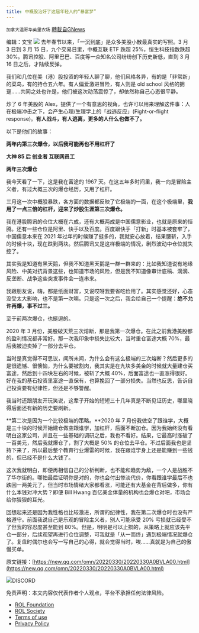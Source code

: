 ```yaml
---
title: 中概股治好了这届年轻人的“暴富梦”
---
```

`加拿大温哥华英里农场` [轉載自GNews](https://gnews.org/zh-hans/2262162/)

编辑：文宝
![](https://inews.gtimg.com/newsapp_bt/0/14686607071/1000)
去年春节以来，「一沉到底」是众多美股小散最真实的写照。3 月 3 日到 3 月 15 日，九个交易日里，中概互联 ETF 跌超 25%，恒生科技指数跌超 30%。腾讯控股、阿里巴巴、百度等一众知名公司纷纷创下历史新低，直到 3 月 16 日之后，才陆续反弹。

我们和几位在美（港）股投资的年轻人聊了聊，他们风格各异，有的是「非常新」的菜鸟，有的持仓五六年。有人偏爱激进冒险，有人则是 old school 风格的拥趸……共同之处也许是，他们被这次动荡震惊了，却依然称自己心态很平静。

炒了 6 年美股的 Alex，提供了一个有意思的视角，也许可以用来理解这件事：人在极端冲击之下，会产生心理/生理学上的「战逃反应」(Fight-or-flight response)。**有人战斗，有人逃离，更多的人什么也做不了。**

以下是他们的故事：

**两年内第三次爆仓，以后我可能再也不用杠杆了**

**大神 85 后 创业者 互联网员工**

**两年三次爆仓**

我今天看了一下，这是我在富途的 1967 天。在这五年多时间里，我一向是冒险主义者，有过大概三次的爆仓经历，又用了杠杆。

三月这一次中概股暴跌，各方面的数据都反映了它极端的一面，在这个极端里，**我用了一点三倍的杠杆，迎来了炒股生涯第三次爆仓。**

我在港股腾讯的仓位大概在六成，还有大概两成是中国儒意影业，也就是原来的恒腾。还有一些仓位是阿里、快手以及百度。百度跟快手「打新」时基本被套牢了，中国儒意本来在 2021 年过年的时候赚了挺多的，我就安心放着，结果腰斩，入手的时候十块，现在跌到两块。然后腾讯又是这样极端的情况，剧烈波动中仓位就失控了。

其实我是知道有黑天鹅，但我不知道黑天鹅是一群一群来的：比如我知道说有地缘风险、中美对抗背景这些，也知道市场的风险，但是我不知道像审计底稿、滴滴、反垄断、战争这些突发事件会一连串来。

我跟朋友说，嗨，都是纸面财富，又说哎呀我要省吃俭用了。其实感觉还好，心态没受太大影响，也不是第一次嘛。只是这一次之后，我会给自己一个提醒：**绝不允许再爆，事不过三。**

至于前两次爆仓，也挺逗的。

2020 年 3 月份，美股破天荒三次熔断，那是我第一次爆仓。在此之前我港美股都的盈利情况都非常好。那一次我印象中损失比较大，当时重仓富途大概 70%，最后我被迫卖掉了一部分去平仓。

当时是真觉得不可思议，闻所未闻，为什么会有这么极端的三次熔断？然后更多的是很遗憾、很懊恼，为什么要被割肉，我其实是在九块多美金的时候就大量建仓买富途，然后到十四块左右的时候，被斩了大概 40%，后面富途也一直涨得很好。好在我的基石投资里富途一直保有，也算挽回了一部分损失。当然也反思，告诉自己投资要有纪律性，但还是不够警醒。

我当时还跟朋友开玩笑说，这辈子开始的短短三十几年真是不断见证历史，哪里晓得后面还有新的历史要刷新。

**第二次是因为一个比较极端的策略。**2020 年 7 月份我做空了跟谁学，大概是三十块的时候开始建仓做空跟谁学，加杠杆，后面不断加仓。因为我始终没有看明白这家公司，并且在一些基础的调研之后，我也不看好。结果，它最高时涨破了一百美元，然后我就爆仓了，割了大概是 50% 的仓位去平仓。不过后面我也是坚持下来了，所以最后整个教育行业爆雷的时候，我在跟谁学身上还是能赚到一些钱的，但已经不是什么大钱了。

这次我就明白，即便再相信自己的分析判断，也不能和趋势为敌，一个人是战胜不了华尔街的。哪怕最后证明你是对的，你也会付出惨淡代价，你看跟谁学最后不也跌回一两美元了，但当时市场情绪大家都看涨，可能还有大基金在背后做多，你有什么本钱对冲大势？即便 Bill Hwang 百亿美金体量的机构也会爆仓对吧，市场会给你狠狠的耳光。

回想起来还是因为我性格也比较激进，所谓的纪律性，我在第二次爆仓时也没有严格遵守。前面我说自己是乐观的冒险主义者，别人可能承受 20% 亏损就已经受不了但我的容忍度甚至能到 80%。但是，明明是可以止损的，从策略上就应该先平仓一部分，后续观望再进行仓位调整，可我就是「从一而终」遇到极端情况就爆仓了。复盘时偶尔也会写一写自己的心得，就会觉得当时，唉……真就是为自己的傲慢买单。

原文链接：[https://new.qq.com/omn/20220330/20220330A0BVLA00.html](https://new.qq.com/omn/20220330/20220330A0BVLA00.html)

![](https://assets.gnews.org/wp-content/uploads/2022/03/Discord-QR-78.png)DISCORD

 

免责声明：本文内容仅代表作者个人观点，平台不承担任何法律风险。

- [ROL Foundation](https://rolfoundation.org/)
- [ROL Society](https://rolsociety.org/)
- [Terms of use](https://gnews.org/terms-of-use-3/)
- [Privacy Policy](https://gnews.org/privacy-policy/)
